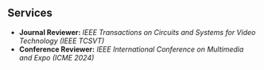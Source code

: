 ## Services

- **Journal Reviewer:** *IEEE Transactions on Circuits and Systems for Video Technology (IEEE TCSVT)*
- **Conference Reviewer:** *IEEE International Conference on Multimedia and Expo (ICME 2024)*
